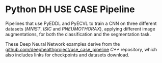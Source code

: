 # Python DH USE CASE Pipeline 

Pipelines that use PyEDDL and PyECVL to train a CNN on three different datasets 
(_MNIST_, _ISIC_ and _PNEUMOTHORAX_), applying different image augmentations,
for both the classification and the segmentation task.

These Deep Neural Network examples derive from the [github.com/deephealthproject/use_case_pipeline](https://github.com/deephealthproject/use_case_pipeline)
_C++_ repository, which also includes links for checkpoints and datasets download.

